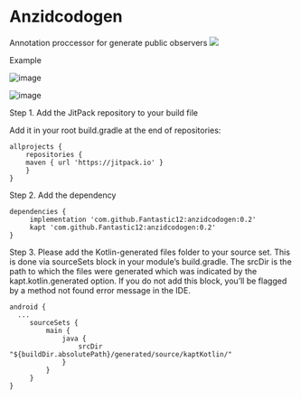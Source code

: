 # Anzidcodogen
Annotation proccessor for generate public observers
[![](https://jitpack.io/v/haizerdev/anzidcodogen.svg)](https://jitpack.io/#haizerdev/anzidcodogen)

Example 

![image](https://user-images.githubusercontent.com/46586567/135762439-e910d9ec-f226-4013-a3f7-76a333c95bdd.png)

![image](https://user-images.githubusercontent.com/46586567/135758163-657b2a5a-19bb-49b4-a1e3-a2b0378895b8.png)


Step 1. Add the JitPack repository to your build file

Add it in your root build.gradle at the end of repositories:

	allprojects {
	    repositories {
		maven { url 'https://jitpack.io' }
	    }
	}
  Step 2. Add the dependency

	dependencies {
	     implementation 'com.github.Fantastic12:anzidcodogen:0.2'
	     kapt 'com.github.Fantastic12:anzidcodogen:0.2'
	}
	
Step 3. Please add the Kotlin-generated files folder to your source set. 
This is done via sourceSets block in your module’s build.gradle. 
The srcDir is the path to which the files were generated which was indicated by the kapt.kotlin.generated option.
If you do not add this block, you’ll be flagged by a method not found error message in the IDE.

    android {
      ...
         sourceSets {
             main {
                 java {
                     srcDir "${buildDir.absolutePath}/generated/source/kaptKotlin/"
                 }
             }
         }
    }
